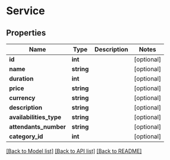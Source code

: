 # Service

## Properties
Name | Type | Description | Notes
------------ | ------------- | ------------- | -------------
**id** | **int** |  | [optional] 
**name** | **string** |  | [optional] 
**duration** | **int** |  | [optional] 
**price** | **string** |  | [optional] 
**currency** | **string** |  | [optional] 
**description** | **string** |  | [optional] 
**availabilities_type** | **string** |  | [optional] 
**attendants_number** | **string** |  | [optional] 
**category_id** | **int** |  | [optional] 

[[Back to Model list]](../README.md#documentation-for-models) [[Back to API list]](../README.md#documentation-for-api-endpoints) [[Back to README]](../README.md)


